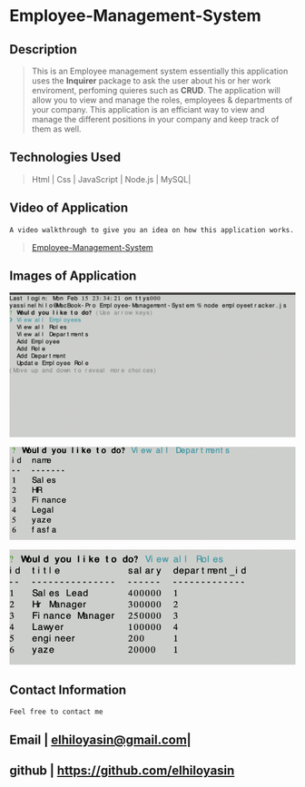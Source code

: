 # Employee-Management-System

## Description

>This is an Employee management system essentially this application uses the __Inquirer__ package to ask the user about his or her work enviroment, perfoming quieres such as __CRUD__. The application will allow you to view and manage the roles, employees & departments of your company. This application is an efficiant way to view and manage the different positions in your company and keep track of them as well.



## Technologies Used
>Html |
>Css |
>JavaScript |
> Node.js |
>MySQL|

## Video of Application
```bash
A video walkthrough to give you an idea on how this application works.
```

>[Employee-Management-System](https://www.youtube.com/watch?v=Vilsqcsb8Z8&ab_channel=YasinElhilo)



## Images of Application 

![View-Employees](images/viewemployees.png)

![View-Departments](images/viewdepartments.png)

![View-Roles](images/viewroles.png)


## Contact Information

```
Feel free to contact me
```
 >
  Email | elhiloyasin@gmail.com|
  ------------------------------ 
  github | https://github.com/elhiloyasin
  ------------------------------ 
